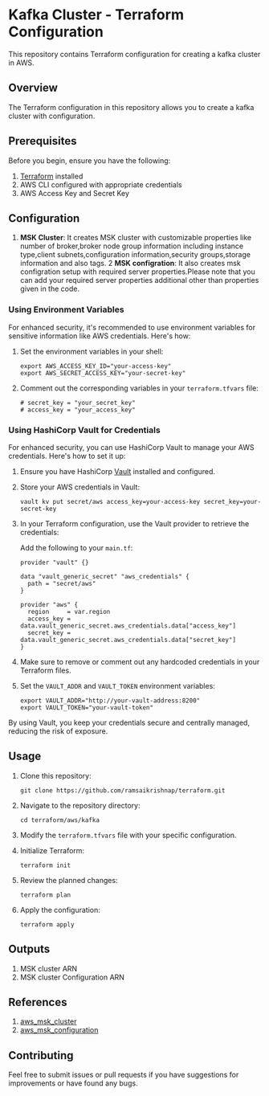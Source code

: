 # Kafka Cluster - Terraform Configuration

This repository contains Terraform configuration for creating a kafka cluster in AWS.

## Overview

The Terraform configuration in this repository allows you to create a kafka cluster with configuration.

## Prerequisites

Before you begin, ensure you have the following:

1. [Terraform](https://www.terraform.io/downloads.html) installed
2. AWS CLI configured with appropriate credentials
3. AWS Access Key and Secret Key

## Configuration
1. **MSK Cluster**: It creates MSK cluster with customizable properties like number of broker,broker node group information including instance type,client subnets,configuration information,security groups,storage information and also tags.
2 **MSK configration**: It also creates msk configration setup with required server properties.Please note that you can add your required server properties additional other than properties given in the code.

### Using Environment Variables

For enhanced security, it's recommended to use environment variables for sensitive information like AWS credentials. Here's how:

1. Set the environment variables in your shell:
   ```
   export AWS_ACCESS_KEY_ID="your-access-key"
   export AWS_SECRET_ACCESS_KEY="your-secret-key"
   ```

2. Comment out the corresponding variables in your `terraform.tfvars` file:
   ```hcl
   # secret_key = "your_secret_key"
   # access_key = "your_access_key"
   ```
### Using HashiCorp Vault for Credentials

For enhanced security, you can use HashiCorp Vault to manage your AWS credentials. Here's how to set it up:

1. Ensure you have HashiCorp [Vault](https://developer.hashicorp.com/vault/downloads) installed and configured.

2. Store your AWS credentials in Vault:
   ```
   vault kv put secret/aws access_key=your-access-key secret_key=your-secret-key
   ```

3. In your Terraform configuration, use the Vault provider to retrieve the credentials:

   Add the following to your `main.tf`:

   ```hcl
   provider "vault" {}

   data "vault_generic_secret" "aws_credentials" {
     path = "secret/aws"
   }

   provider "aws" {
     region     = var.region
     access_key = data.vault_generic_secret.aws_credentials.data["access_key"]
     secret_key = data.vault_generic_secret.aws_credentials.data["secret_key"]
   }
   ```

4. Make sure to remove or comment out any hardcoded credentials in your Terraform files.

5. Set the `VAULT_ADDR` and `VAULT_TOKEN` environment variables:
   ```
   export VAULT_ADDR="http://your-vault-address:8200"
   export VAULT_TOKEN="your-vault-token"
   ```

By using Vault, you keep your credentials secure and centrally managed, reducing the risk of exposure.

## Usage

1. Clone this repository:
   ```
   git clone https://github.com/ramsaikrishnap/terraform.git
   ```

2. Navigate to the repository directory:
   ```
   cd terraform/aws/kafka
   ```

3. Modify the `terraform.tfvars` file with your specific configuration.

4. Initialize Terraform:
   ```
   terraform init
   ```

5. Review the planned changes:
   ```
   terraform plan
   ```

6. Apply the configuration:
   ```
   terraform apply
   ```

## Outputs
1. MSK cluster ARN
2. MSK cluster Configuration ARN

## References
1. [aws_msk_cluster](https://registry.terraform.io/providers/hashicorp/aws/latest/docs/data-sources/msk_cluster)
2. [aws_msk_configuration](https://registry.terraform.io/providers/hashicorp/aws/latest/docs/resources/msk_configuration)

## Contributing

Feel free to submit issues or pull requests if you have suggestions for improvements or have found any bugs.

